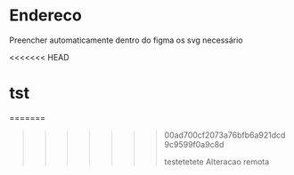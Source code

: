 # Endereco
 Preencher automaticamente dentro do figma os svg necessário

<<<<<<< HEAD
# tst
=======

>>>>>>> 00ad700cf2073a76bfb6a921dcd9c9599f0a9c8d
>>>>>>>
>>>>>>> testetetete
Alteracao remota 

